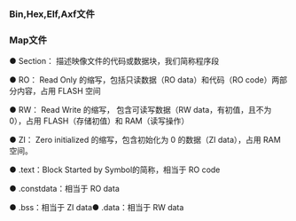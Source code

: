 ### Bin,Hex,Elf,Axf文件



### Map文件





● Section： 描述映像文件的代码或数据块，我们简称程序段

● RO： Read Only 的缩写，包括只读数据（RO data）和代码（RO code）两部分内容，占用 FLASH 空间

● RW： Read Write 的缩写， 包含可读写数据（RW data，有初值，且不为 0），占用 FLASH（存储初值）和 RAM（读写操作）

● ZI： Zero initialized 的缩写，包含初始化为 0 的数据（ZI data），占用 RAM 空间。

● .text：Block Started by Symbol的简称，相当于 RO code

● .constdata：相当于 RO data

● .bss：相当于 ZI data● .data：相当于 RW data
